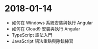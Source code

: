 # 2018-01-14
- 如何在 Windows 系統安裝與執行 Angular
- 如何在 Cloud9 安裝與執行 Angular
- TypeScript 語法入門
- JavaScript 語法重點與除錯練習